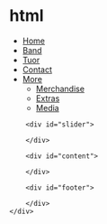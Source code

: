 # html
<!DOCTYPE html>
<html lang="en">
<head>
    <meta charset="UTF-8">
    <meta http-equiv="X-UA-Compatible" content="IE=edge">
    <meta name="viewport" content="width=device-width, initial-scale=1.0">
    <title>Document</title>
    <link rel="stylesheet" href="./assets/css/style.css">
</head>
<body>
    <div id="main">
        <div id="header">
            <ul id="nav">
                <li><a href="">Home</a></li>
                <li><a href="">Band</a></li>
                <li><a href="">Tuor</a></li>
                <li><a href="">Contact</a></li>
                <li>
                    <a href="">More</a>
                    <ul class="subnav">
                        <li><a href="">Merchandise</a></li>
                        <li><a href="">Extras</a></li>
                        <li><a href="">Media</a></li>
                    </ul>
                </li>
            </ul>
        </div>

        <div id="slider">

        </div>

        <div id="content">

        </div>

        <div id="footer">
            
        </div>
    </div>
</body>
</html>
